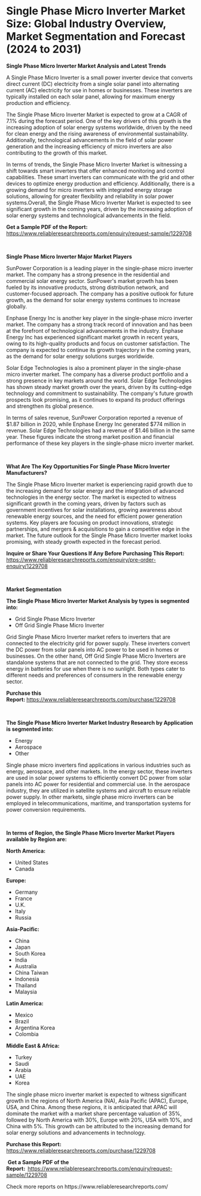 <p><h1>Single Phase Micro Inverter Market Size: Global Industry Overview, Market Segmentation and Forecast (2024 to 2031)</h1></p><p><strong>Single Phase Micro Inverter Market Analysis and Latest Trends</strong></p>
<p><p>A Single Phase Micro Inverter is a small power inverter device that converts direct current (DC) electricity from a single solar panel into alternating current (AC) electricity for use in homes or businesses. These inverters are typically installed on each solar panel, allowing for maximum energy production and efficiency.</p><p>The Single Phase Micro Inverter Market is expected to grow at a CAGR of 7.1% during the forecast period. One of the key drivers of this growth is the increasing adoption of solar energy systems worldwide, driven by the need for clean energy and the rising awareness of environmental sustainability. Additionally, technological advancements in the field of solar power generation and the increasing efficiency of micro inverters are also contributing to the growth of this market.</p><p>In terms of trends, the Single Phase Micro Inverter Market is witnessing a shift towards smart inverters that offer enhanced monitoring and control capabilities. These smart inverters can communicate with the grid and other devices to optimize energy production and efficiency. Additionally, there is a growing demand for micro inverters with integrated energy storage solutions, allowing for greater flexibility and reliability in solar power systems.Overall, the Single Phase Micro Inverter Market is expected to see significant growth in the coming years, driven by the increasing adoption of solar energy systems and technological advancements in the field.</p></p>
<p><strong>Get a Sample PDF of the Report:&nbsp;</strong> <a href="https://www.reliableresearchreports.com/enquiry/request-sample/1229708">https://www.reliableresearchreports.com/enquiry/request-sample/1229708</a></p>
<p>&nbsp;</p>
<p><strong>Single Phase Micro Inverter Major Market Players</strong></p>
<p><p>SunPower Corporation is a leading player in the single-phase micro inverter market. The company has a strong presence in the residential and commercial solar energy sector. SunPower's market growth has been fueled by its innovative products, strong distribution network, and customer-focused approach. The company has a positive outlook for future growth, as the demand for solar energy systems continues to increase globally.</p><p>Enphase Energy Inc is another key player in the single-phase micro inverter market. The company has a strong track record of innovation and has been at the forefront of technological advancements in the industry. Enphase Energy Inc has experienced significant market growth in recent years, owing to its high-quality products and focus on customer satisfaction. The company is expected to continue its growth trajectory in the coming years, as the demand for solar energy solutions surges worldwide.</p><p>Solar Edge Technologies is also a prominent player in the single-phase micro inverter market. The company has a diverse product portfolio and a strong presence in key markets around the world. Solar Edge Technologies has shown steady market growth over the years, driven by its cutting-edge technology and commitment to sustainability. The company's future growth prospects look promising, as it continues to expand its product offerings and strengthen its global presence.</p><p>In terms of sales revenue, SunPower Corporation reported a revenue of $1.87 billion in 2020, while Enphase Energy Inc generated $774 million in revenue. Solar Edge Technologies had a revenue of $1.46 billion in the same year. These figures indicate the strong market position and financial performance of these key players in the single-phase micro inverter market.</p></p>
<p>&nbsp;</p>
<p><strong>What Are The Key Opportunities For Single Phase Micro Inverter Manufacturers?</strong></p>
<p><p>The Single Phase Micro Inverter market is experiencing rapid growth due to the increasing demand for solar energy and the integration of advanced technologies in the energy sector. The market is expected to witness significant growth in the coming years, driven by factors such as government incentives for solar installations, growing awareness about renewable energy sources, and the need for efficient power generation systems. Key players are focusing on product innovations, strategic partnerships, and mergers & acquisitions to gain a competitive edge in the market. The future outlook for the Single Phase Micro Inverter market looks promising, with steady growth expected in the forecast period.</p></p>
<p><strong>Inquire or Share Your Questions If Any Before Purchasing This Report:</strong> <a href="https://www.reliableresearchreports.com/enquiry/pre-order-enquiry/1229708">https://www.reliableresearchreports.com/enquiry/pre-order-enquiry/1229708</a></p>
<p>&nbsp;</p>
<p><strong>Market Segmentation</strong></p>
<p><strong>The Single Phase Micro Inverter Market Analysis by types is segmented into:</strong></p>
<p><ul><li>Grid Single Phase Micro Inverter</li><li>Off Grid Single Phase Micro Inverter</li></ul></p>
<p><p>Grid Single Phase Micro Inverter market refers to inverters that are connected to the electricity grid for power supply. These inverters convert the DC power from solar panels into AC power to be used in homes or businesses. On the other hand, Off Grid Single Phase Micro Inverters are standalone systems that are not connected to the grid. They store excess energy in batteries for use when there is no sunlight. Both types cater to different needs and preferences of consumers in the renewable energy sector.</p></p>
<p><strong>Purchase this Report:&nbsp;</strong><a href="https://www.reliableresearchreports.com/purchase/1229708">https://www.reliableresearchreports.com/purchase/1229708</a></p>
<p>&nbsp;</p>
<p><strong>The Single Phase Micro Inverter Market Industry Research by Application is segmented into:</strong></p>
<p><ul><li>Energy</li><li>Aerospace</li><li>Other</li></ul></p>
<p><p>Single phase micro inverters find applications in various industries such as energy, aerospace, and other markets. In the energy sector, these inverters are used in solar power systems to efficiently convert DC power from solar panels into AC power for residential and commercial use. In the aerospace industry, they are utilized in satellite systems and aircraft to ensure reliable power supply. In other markets, single phase micro inverters can be employed in telecommunications, maritime, and transportation systems for power conversion requirements.</p></p>
<p>&nbsp;</p>
<p><strong>In terms of Region, the Single Phase Micro Inverter Market Players available by Region are:</strong></p>
<p>
    <p> <strong> North America: </strong>
        <ul>
            <li>United States</li>
            <li>Canada</li>
        </ul>
        </p> 
    <p> <strong> Europe: </strong>
        <ul>
            <li>Germany</li>
            <li>France</li>
            <li>U.K.</li>
            <li>Italy</li>
            <li>Russia</li>
        </ul>
        </p> 
    <p> <strong> Asia-Pacific: </strong>
        <ul>
            <li>China</li>
            <li>Japan</li>
            <li>South Korea</li>
            <li>India</li>
            <li>Australia</li>
            <li>China Taiwan</li>
            <li>Indonesia</li>
            <li>Thailand</li>
            <li>Malaysia</li>
        </ul>
        </p> 
    <p> <strong> Latin America: </strong>
        <ul>
            <li>Mexico</li>
            <li>Brazil</li>
            <li>Argentina Korea</li>
            <li>Colombia</li>
        </ul>
        </p> 
    <p> <strong> Middle East & Africa: </strong>
        <ul>
            <li>Turkey</li>
            <li>Saudi</li>
            <li>Arabia</li>
            <li>UAE</li>
            <li>Korea</li>
        </ul>
    </p>
    </p>
<p><p>The single phase micro inverter market is expected to witness significant growth in the regions of North America (NA), Asia Pacific (APAC), Europe, USA, and China. Among these regions, it is anticipated that APAC will dominate the market with a market share percentage valuation of 35%, followed by North America with 30%, Europe with 20%, USA with 10%, and China with 5%. This growth can be attributed to the increasing demand for solar energy solutions and advancements in technology.</p></p>
<p><strong>Purchase this Report: </strong><a href="https://www.reliableresearchreports.com/purchase/1229708">https://www.reliableresearchreports.com/purchase/1229708</a></p>
<p>&nbsp;<strong>Get a Sample PDF of the Report:&nbsp;&nbsp;</strong><a href="https://www.reliableresearchreports.com/enquiry/request-sample/1229708">https://www.reliableresearchreports.com/enquiry/request-sample/1229708</a></p>
<p><strong></strong></p>
<p>Check more reports on https://www.reliableresearchreports.com/</p>